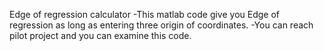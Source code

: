  Edge of regression calculator
-This matlab code give you Edge of regression as long as entering three origin of coordinates.
-You can reach pilot project and you can examine this code.
